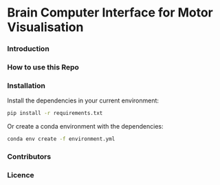 
# Brain Computer Interface for Motor Visualisation

### Introduction

### How to use this Repo

### Installation

Install the dependencies in your current environment:

```bash
pip install -r requirements.txt
```

Or create a conda environment with the dependencies:

```bash
conda env create -f environment.yml
```


### Contributors

### Licence
